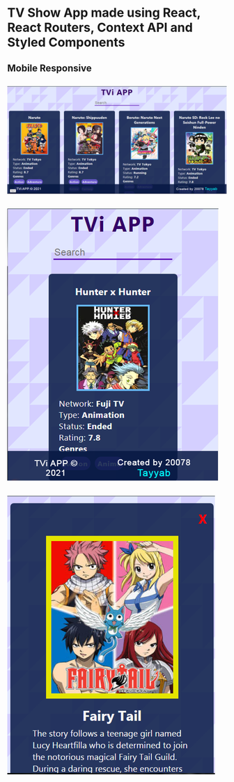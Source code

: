 # TV Show App made using React, React Routers, Context API and Styled Components

## Mobile Responsive

![Desktop_View](screenShots/tviappDesktop.PNG)
-----

![Mobile_View](screenShots/tviappMobile.PNG)
----

![Details_View](screenShots/tviappDetails.PNG)
----